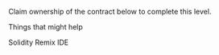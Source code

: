 Claim ownership of the contract below to complete this level.

  Things that might help

Solidity Remix IDE
